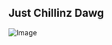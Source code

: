 ## Just Chillinz Dawg

![Image](https://github.com/user-attachments/assets/17768cdd-3582-42f7-a8c6-c6ac250de185)
